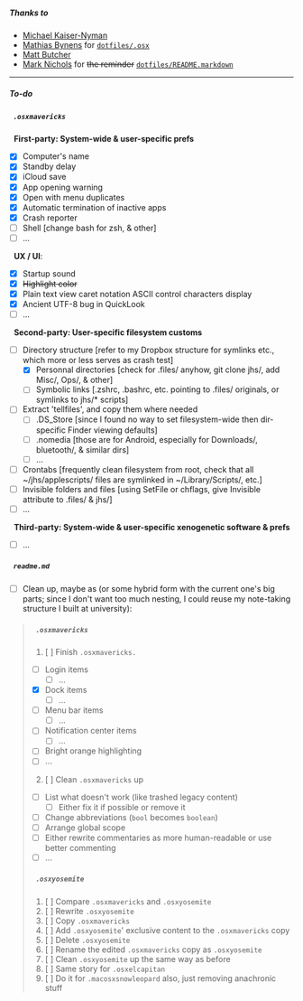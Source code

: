 ##### Thanks to
* [Michael Kaiser-Nyman](http://www.epicodus.com/)
* [Mathias Bynens](https://mathiasbynens.be/) for [`dotfiles/.osx`](https://raw.githubusercontent.com/mathiasbynens/dotfiles/master/.osx)
* [Matt Butcher](http://technosophos.com/)
* [Mark Nichols](http://zanshin.net/) for ~~the reminder~~ [`dotfiles/README.markdown`](https://raw.githubusercontent.com/zanshin/dotfiles/master/README.markdown)

- - -

##### To-do

##### &nbsp;&nbsp;`.osxmavericks`

&nbsp;&nbsp;**First-party: System-wide & user-specific prefs**

- [x] Computer's name
- [x] Standby delay
- [x] iCloud save
- [x] App opening warning
- [x] Open with menu duplicates
- [x] Automatic termination of inactive apps
- [x] Crash reporter
- [ ] Shell [change bash for zsh, & other]
- [ ] ...

&nbsp;&nbsp;**UX / UI**:
- [x] Startup sound
- [x] ~~Highlight color~~
- [x] Plain text view caret notation ASCII control characters display
- [x] Ancient UTF-8 bug in QuickLook
- [ ] ...

&nbsp;&nbsp;**Second-party: User-specific filesystem customs**

- [ ] Directory structure [refer to my Dropbox structure for symlinks etc., which more or less serves as crash test]
  - [x] Personnal directories [check for .files/ anyhow, git clone jhs/, add Misc/, Ops/, & other]
  - [ ] Symbolic links [.zshrc, .bashrc, etc. pointing to .files/ originals, or symlinks to jhs/* scripts]
- [ ] Extract 'tellfiles', and copy them where needed
  - [ ] .DS_Store [since I found no way to set filesystem-wide then dir-specific Finder viewing defaults]
  - [ ] .nomedia [those are for Android, especially for Downloads/, bluetooth/, & similar dirs]
  - [ ] ...
- [ ] Crontabs [frequently clean filesystem from root, check that all ~/jhs/applescripts/ files are symlinked in ~/Library/Scripts/, etc.]
- [ ] Invisible folders and files [using SetFile or chflags, give Invisible attribute to .files/ & jhs/]
- [ ] ...

&nbsp;&nbsp;**Third-party: System-wide & user-specific xenogenetic software & prefs**

- [ ] ...

##### &nbsp;&nbsp;`readme.md`

- [ ] Clean up, maybe as (or some hybrid form with the current one's big parts; since I don't want too much nesting, I could reuse my note-taking structure I built at university):

> ##### &nbsp;&nbsp;`.osxmavericks`
> 1. [ ] Finish `.osxmavericks.`
>   - [ ] Login items
>     - [ ] ...
>   - [x] Dock items
>     - [ ] ...
>   - [ ] Menu bar items
>     - [ ] ...
>   - [ ] Notification center items
>     - [ ] ...
>   - [ ] Bright orange highlighting
>   - [ ] ...
> 2. [ ] Clean `.osxmavericks` up
>   - [ ] List what doesn't work (like trashed legacy content)
>     - [ ] Either fix it if possible or remove it
>   - [ ] Change abbreviations (`bool` becomes `boolean`)
>   - [ ] Arrange global scope
>   - [ ] Either rewrite commentaries as more human-readable or use better commenting
>   - [ ] ...
> 
> ##### &nbsp;&nbsp;`.osxyosemite`
> 1. [ ] Compare `.osxmavericks` and `.osxyosemite`
> 2. [ ] Rewrite `.osxyosemite`
>   1. [ ] Copy `.osxmavericks`
>   2. [ ] Add `.osxyosemite`' exclusive content to the `.osxmavericks` copy
>   3. [ ] Delete `.osxyosemite`
>   4. [ ] Rename the edited `.osxmavericks` copy as `.osxyosemite`
>   5. [ ] Clean `.osxyosemite` up the same way as before
> 3. [ ] Same story for `.osxelcapitan`
> 4. [ ] Do it for `.macosxsnowleopard` also, just removing anachronic stuff

